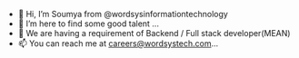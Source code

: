 - 👋 Hi, I’m Soumya from @wordsysinformationtechnology
- 👀 I’m here to find some good talent ...
- 🌱 We are having a requirement of Backend / Full stack developer(MEAN)
- 📫 You can reach me at careers@wordsystech.com...

<!---
wordsysinformationtechnology/wordsysinformationtechnology is a ✨ special ✨ repository because its `README.md` (this file) appears on your GitHub profile.
You can click the Preview link to take a look at your changes.
--->
